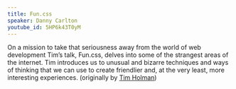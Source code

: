 ```yaml
---
title: Fun.css
speaker: Danny Carlton
youtube_id: 5HP6k43T0yM
---
```


On a mission to take that seriousness away from the world of web development Tim’s talk, Fun.css, delves into some of the strangest areas of the internet. Tim introduces us to unusual and bizarre techniques and ways of thinking that we can use to create friendlier and, at the very least, more interesting experiences. (originally by [Tim Holman](http://tholman.com/))